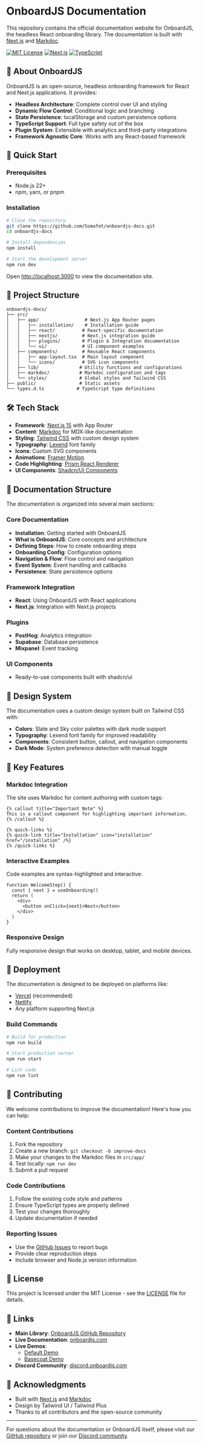 # OnboardJS Documentation

This repository contains the official documentation website for OnboardJS, the headless React onboarding library. The documentation is built with [Next.js](https://nextjs.org/) and [Markdoc](https://markdoc.dev/).

[![MIT License](https://img.shields.io/badge/License-MIT-green.svg)](https://choosealicense.com/licenses/mit/)
[![Next.js](https://img.shields.io/badge/Next.js-15.3.4-black)](https://nextjs.org/)
[![TypeScript](https://img.shields.io/badge/TypeScript-5.x-blue)](https://www.typescriptlang.org/)

## 📖 About OnboardJS

OnboardJS is an open-source, headless onboarding framework for React and Next.js applications. It provides:

- **Headless Architecture**: Complete control over UI and styling
- **Dynamic Flow Control**: Conditional logic and branching
- **State Persistence**: localStorage and custom persistence options
- **TypeScript Support**: Full type safety out of the box
- **Plugin System**: Extensible with analytics and third-party integrations
- **Framework Agnostic Core**: Works with any React-based framework

## 🚀 Quick Start

### Prerequisites

- Node.js 22+
- npm, yarn, or pnpm

### Installation

```bash
# Clone the repository
git clone https://github.com/Somafet/onboardjs-docs.git
cd onboardjs-docs

# Install dependencies
npm install

# Start the development server
npm run dev
```

Open [http://localhost:3000](http://localhost:3000) to view the documentation site.

## 📁 Project Structure

```
onboardjs-docs/
├── src/
│   ├── app/                 # Next.js App Router pages
│   │   ├── installation/    # Installation guide
│   │   ├── react/          # React-specific documentation
│   │   ├── nextjs/         # Next.js integration guide
│   │   ├── plugins/        # Plugin & Integration documentation
│   │   └── ui/             # UI component examples
│   ├── components/         # Reusable React components
│   │   ├── app-layout.tsx  # Main layout component
│   │   └── icons/          # SVG icon components
│   ├── lib/               # Utility functions and configurations
│   ├── markdoc/           # Markdoc configuration and tags
│   └── styles/            # Global styles and Tailwind CSS
├── public/                # Static assets
└── types.d.ts            # TypeScript type definitions
```

## 🛠 Tech Stack

- **Framework**: [Next.js 15](https://nextjs.org/) with App Router
- **Content**: [Markdoc](https://markdoc.dev/) for MDX-like documentation
- **Styling**: [Tailwind CSS](https://tailwindcss.com/) with custom design system
- **Typography**: [Lexend](https://fonts.google.com/specimen/Lexend) font family
- **Icons**: Custom SVG components
- **Animations**: [Framer Motion](https://www.framer.com/motion/)
- **Code Highlighting**: [Prism React Renderer](https://github.com/FormidableLabs/prism-react-renderer)
- **UI Components**: [Shadcn/UI Components](https://ui.shadcn.com/)

## 📝 Documentation Structure

The documentation is organized into several main sections:

### Core Documentation
- **Installation**: Getting started with OnboardJS
- **What is OnboardJS**: Core concepts and architecture
- **Defining Steps**: How to create onboarding steps
- **Onboarding Config**: Configuration options
- **Navigation & Flow**: Flow control and navigation
- **Event System**: Event handling and callbacks
- **Persistence**: State persistence options

### Framework Integration
- **React**: Using OnboardJS with React applications
- **Next.js**: Integration with Next.js projects

### Plugins
- **PostHog**: Analytics integration
- **Supabase**: Database persistence
- **Mixpanel**: Event tracking

### UI Components
- Ready-to-use components built with shadcn/ui

## 🎨 Design System

The documentation uses a custom design system built on Tailwind CSS with:

- **Colors**: Slate and Sky color palettes with dark mode support
- **Typography**: Lexend font family for improved readability
- **Components**: Consistent button, callout, and navigation components
- **Dark Mode**: System preference detection with manual toggle

## 🧩 Key Features

### Markdoc Integration
The site uses Markdoc for content authoring with custom tags:

```markdoc
{% callout title="Important Note" %}
This is a callout component for highlighting important information.
{% /callout %}

{% quick-links %}
{% quick-link title="Installation" icon="installation" href="/installation" /%}
{% /quick-links %}
```

### Interactive Examples
Code examples are syntax-highlighted and interactive:

```tsx
function WelcomeStep() {
  const { next } = useOnboarding()
  return (
    <div>
      <button onClick={next}>Next</button>
    </div>
  )
}
```

### Responsive Design
Fully responsive design that works on desktop, tablet, and mobile devices.

## 🚀 Deployment

The documentation is designed to be deployed on platforms like:

- [Vercel](https://vercel.com/) (recommended)
- [Netlify](https://netlify.com/)
- Any platform supporting Next.js

### Build Commands

```bash
# Build for production
npm run build

# Start production server
npm run start

# Lint code
npm run lint
```

## 🤝 Contributing

We welcome contributions to improve the documentation! Here's how you can help:

### Content Contributions
1. Fork the repository
2. Create a new branch: `git checkout -b improve-docs`
3. Make your changes to the Markdoc files in `src/app/`
4. Test locally: `npm run dev`
5. Submit a pull request

### Code Contributions
1. Follow the existing code style and patterns
2. Ensure TypeScript types are properly defined
3. Test your changes thoroughly
4. Update documentation if needed

### Reporting Issues
- Use the [GitHub Issues](https://github.com/Somafet/onboardjs/issues) to report bugs
- Provide clear reproduction steps
- Include browser and Node.js version information

## 📄 License

This project is licensed under the MIT License - see the [LICENSE](LICENSE) file for details.

## 🔗 Links

- **Main Library**: [OnboardJS GitHub Repository](https://github.com/Somafet/onboardjs)
- **Live Documentation**: [onboardjs.com](https://docs.onboardjs.com)
- **Live Demos**: 
  - [Default Demo](https://demo.onboardjs.com)
  - [Basecoat Demo](https://basecoat.onboardjs.com)
- **Discord Community**: [discord.onboardjs.com](https://discord.onboardjs.com)

## 🙏 Acknowledgments

- Built with [Next.js](https://nextjs.org/) and [Markdoc](https://markdoc.dev/)
- Design by Tailwind UI / Tailwind Plus
- Thanks to all contributors and the open-source community

---

For questions about the documentation or OnboardJS itself, please visit our [GitHub repository](https://github.com/Somafet/onboardjs) or join our [Discord community](https://discord.onboardjs.com).
